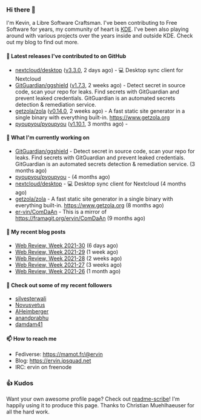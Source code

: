### Hi there 👋

I'm Kevin, a Libre Software Craftsman. I've been contributing to Free Software for years,
my community of heart is [KDE](https://kde.org). I've been also playing around with various
projects over the years inside and outside KDE. Check out my blog to find out more.

#### 🔭 Latest releases I've contributed to on GitHub

- [nextcloud/desktop](https://github.com/nextcloud/desktop) ([v3.3.0](https://github.com/nextcloud/desktop/releases/tag/v3.3.0), 2 days ago) - 💻 Desktop sync client for Nextcloud
- [GitGuardian/ggshield](https://github.com/GitGuardian/ggshield) ([v1.7.3](https://github.com/GitGuardian/ggshield/releases/tag/v1.7.3), 2 weeks ago) - Detect secret in source code, scan your repo for leaks. Find secrets with GitGuardian and prevent leaked credentials. GitGuardian is an automated secrets detection &amp; remediation service.
- [getzola/zola](https://github.com/getzola/zola) ([v0.14.0](https://github.com/getzola/zola/releases/tag/v0.14.0), 2 weeks ago) - A fast static site generator in a single binary with everything built-in. https://www.getzola.org
- [pyoupyou/pyoupyou](https://github.com/pyoupyou/pyoupyou) ([v1.10.1](https://github.com/pyoupyou/pyoupyou/releases/tag/v1.10.1), 3 months ago) - 

#### 🌱 What I'm currently working on

- [GitGuardian/ggshield](https://github.com/GitGuardian/ggshield) - Detect secret in source code, scan your repo for leaks. Find secrets with GitGuardian and prevent leaked credentials. GitGuardian is an automated secrets detection &amp; remediation service. (3 months ago)
- [pyoupyou/pyoupyou](https://github.com/pyoupyou/pyoupyou) -  (4 months ago)
- [nextcloud/desktop](https://github.com/nextcloud/desktop) - 💻 Desktop sync client for Nextcloud (4 months ago)
- [getzola/zola](https://github.com/getzola/zola) - A fast static site generator in a single binary with everything built-in. https://www.getzola.org (8 months ago)
- [er-vin/ComDaAn](https://github.com/er-vin/ComDaAn) - This is a mirror of https://framagit.org/ervin/ComDaAn (9 months ago)

#### 📜 My recent blog posts

- [Web Review, Week 2021-30](https://ervin.ipsquad.net/blog/2021/07/30/web-review-week-2021-30/) (6 days ago)
- [Web Review, Week 2021-29](https://ervin.ipsquad.net/blog/2021/07/23/web-review-week-2021-29/) (1 week ago)
- [Web Review, Week 2021-28](https://ervin.ipsquad.net/blog/2021/07/16/web-review-week-2021-28/) (2 weeks ago)
- [Web Review, Week 2021-27](https://ervin.ipsquad.net/blog/2021/07/09/web-review-week-2021-27/) (3 weeks ago)
- [Web Review, Week 2021-26](https://ervin.ipsquad.net/blog/2021/07/02/web-review-week-2021-26/) (1 month ago)

#### 👯 Check out some of my recent followers

- [silvesterwali](https://github.com/silvesterwali)
- [Novusvetus](https://github.com/Novusvetus)
- [AHeimberger](https://github.com/AHeimberger)
- [anandprabhu](https://github.com/anandprabhu)
- [damdam41](https://github.com/damdam41)

#### 📫 How to reach me

- Fediverse: https://mamot.fr/@ervin
- Blog: https://ervin.ipsquad.net
- IRC: ervin on freenode

### 👍 Kudos

Want your own awesome profile page? Check out [readme-scribe](https://github.com/muesli/readme-scribe)!
I'm happily using it to produce this page. Thanks to Christian Muehlhaeuser for all the hard work.

